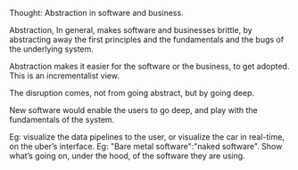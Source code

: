 Thought: Abstraction in software and business.

Abstraction, In general, makes software and businesses brittle, by abstracting away the first principles and the fundamentals and the bugs of the underlying system. 

Abstraction makes it easier for the software or the business, to get adopted. This is an incrementalist view. 

The disruption comes, not from going abstract, but by going deep. 

New software would enable the users to go deep, and play with the fundamentals of the system. 

Eg: visualize the data pipelines to the user, or visualize the car in real-time, on the uber’s interface. 
Eg: "Bare metal software":"naked software". Show what’s going on, under the hood, of the software they are using.

